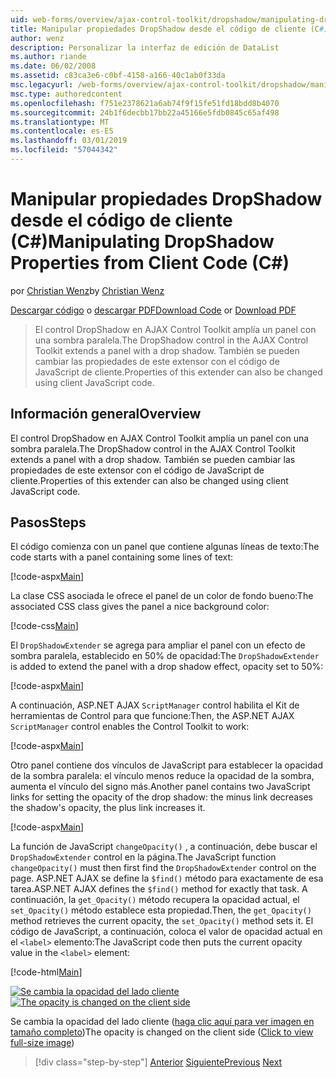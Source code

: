 ```yaml
---
uid: web-forms/overview/ajax-control-toolkit/dropshadow/manipulating-dropshadow-properties-from-client-code-cs
title: Manipular propiedades DropShadow desde el código de cliente (C#) | Microsoft Docs
author: wenz
description: Personalizar la interfaz de edición de DataList
ms.author: riande
ms.date: 06/02/2008
ms.assetid: c83ca3e6-c0bf-4158-a166-40c1ab0f33da
msc.legacyurl: /web-forms/overview/ajax-control-toolkit/dropshadow/manipulating-dropshadow-properties-from-client-code-cs
msc.type: authoredcontent
ms.openlocfilehash: f751e2378621a6ab74f9f15fe51fd18bdd8b4070
ms.sourcegitcommit: 24b1f6decbb17bb22a45166e5fdb0845c65af498
ms.translationtype: MT
ms.contentlocale: es-ES
ms.lasthandoff: 03/01/2019
ms.locfileid: "57044342"
---
```

<a name="manipulating-dropshadow-properties-from-client-code-c"></a><span data-ttu-id="022d4-103">Manipular propiedades DropShadow desde el código de cliente (C#)</span><span class="sxs-lookup"><span data-stu-id="022d4-103">Manipulating DropShadow Properties from Client Code (C#)</span></span>
====================
<span data-ttu-id="022d4-104">por [Christian Wenz](https://github.com/wenz)</span><span class="sxs-lookup"><span data-stu-id="022d4-104">by [Christian Wenz](https://github.com/wenz)</span></span>

<span data-ttu-id="022d4-105">[Descargar código](http://download.microsoft.com/download/5/1/6/51652a81-500b-4f6b-88d3-617103e7941e/DropShadow2.cs.zip) o [descargar PDF](http://download.microsoft.com/download/b/6/a/b6ae89ee-df69-4c87-9bfb-ad1eb2b23373/dropshadow2CS.pdf)</span><span class="sxs-lookup"><span data-stu-id="022d4-105">[Download Code](http://download.microsoft.com/download/5/1/6/51652a81-500b-4f6b-88d3-617103e7941e/DropShadow2.cs.zip) or [Download PDF](http://download.microsoft.com/download/b/6/a/b6ae89ee-df69-4c87-9bfb-ad1eb2b23373/dropshadow2CS.pdf)</span></span>

> <span data-ttu-id="022d4-106">El control DropShadow en AJAX Control Toolkit amplía un panel con una sombra paralela.</span><span class="sxs-lookup"><span data-stu-id="022d4-106">The DropShadow control in the AJAX Control Toolkit extends a panel with a drop shadow.</span></span> <span data-ttu-id="022d4-107">También se pueden cambiar las propiedades de este extensor con el código de JavaScript de cliente.</span><span class="sxs-lookup"><span data-stu-id="022d4-107">Properties of this extender can also be changed using client JavaScript code.</span></span>


## <a name="overview"></a><span data-ttu-id="022d4-108">Información general</span><span class="sxs-lookup"><span data-stu-id="022d4-108">Overview</span></span>

<span data-ttu-id="022d4-109">El control DropShadow en AJAX Control Toolkit amplía un panel con una sombra paralela.</span><span class="sxs-lookup"><span data-stu-id="022d4-109">The DropShadow control in the AJAX Control Toolkit extends a panel with a drop shadow.</span></span> <span data-ttu-id="022d4-110">También se pueden cambiar las propiedades de este extensor con el código de JavaScript de cliente.</span><span class="sxs-lookup"><span data-stu-id="022d4-110">Properties of this extender can also be changed using client JavaScript code.</span></span>

## <a name="steps"></a><span data-ttu-id="022d4-111">Pasos</span><span class="sxs-lookup"><span data-stu-id="022d4-111">Steps</span></span>

<span data-ttu-id="022d4-112">El código comienza con un panel que contiene algunas líneas de texto:</span><span class="sxs-lookup"><span data-stu-id="022d4-112">The code starts with a panel containing some lines of text:</span></span>

[!code-aspx[Main](manipulating-dropshadow-properties-from-client-code-cs/samples/sample1.aspx)]

<span data-ttu-id="022d4-113">La clase CSS asociada le ofrece el panel de un color de fondo bueno:</span><span class="sxs-lookup"><span data-stu-id="022d4-113">The associated CSS class gives the panel a nice background color:</span></span>

[!code-css[Main](manipulating-dropshadow-properties-from-client-code-cs/samples/sample2.css)]

<span data-ttu-id="022d4-114">El `DropShadowExtender` se agrega para ampliar el panel con un efecto de sombra paralela, establecido en 50% de opacidad:</span><span class="sxs-lookup"><span data-stu-id="022d4-114">The `DropShadowExtender` is added to extend the panel with a drop shadow effect, opacity set to 50%:</span></span>

[!code-aspx[Main](manipulating-dropshadow-properties-from-client-code-cs/samples/sample3.aspx)]

<span data-ttu-id="022d4-115">A continuación, ASP.NET AJAX `ScriptManager` control habilita el Kit de herramientas de Control para que funcione:</span><span class="sxs-lookup"><span data-stu-id="022d4-115">Then, the ASP.NET AJAX `ScriptManager` control enables the Control Toolkit to work:</span></span>

[!code-aspx[Main](manipulating-dropshadow-properties-from-client-code-cs/samples/sample4.aspx)]

<span data-ttu-id="022d4-116">Otro panel contiene dos vínculos de JavaScript para establecer la opacidad de la sombra paralela: el vínculo menos reduce la opacidad de la sombra, aumenta el vínculo del signo más.</span><span class="sxs-lookup"><span data-stu-id="022d4-116">Another panel contains two JavaScript links for setting the opacity of the drop shadow: the minus link decreases the shadow's opacity, the plus link increases it.</span></span>

[!code-aspx[Main](manipulating-dropshadow-properties-from-client-code-cs/samples/sample5.aspx)]

<span data-ttu-id="022d4-117">La función de JavaScript `changeOpacity()` , a continuación, debe buscar el `DropShadowExtender` control en la página.</span><span class="sxs-lookup"><span data-stu-id="022d4-117">The JavaScript function `changeOpacity()` must then first find the `DropShadowExtender` control on the page.</span></span> <span data-ttu-id="022d4-118">ASP.NET AJAX se define la `$find()` método para exactamente de esa tarea.</span><span class="sxs-lookup"><span data-stu-id="022d4-118">ASP.NET AJAX defines the `$find()` method for exactly that task.</span></span> <span data-ttu-id="022d4-119">A continuación, la `get_Opacity()` método recupera la opacidad actual, el `set_Opacity()` método establece esta propiedad.</span><span class="sxs-lookup"><span data-stu-id="022d4-119">Then, the `get_Opacity()` method retrieves the current opacity, the `set_Opacity()` method sets it.</span></span> <span data-ttu-id="022d4-120">El código de JavaScript, a continuación, coloca el valor de opacidad actual en el `<label>` elemento:</span><span class="sxs-lookup"><span data-stu-id="022d4-120">The JavaScript code then puts the current opacity value in the `<label>` element:</span></span>

[!code-html[Main](manipulating-dropshadow-properties-from-client-code-cs/samples/sample6.html)]


<span data-ttu-id="022d4-121">[![Se cambia la opacidad del lado cliente](manipulating-dropshadow-properties-from-client-code-cs/_static/image2.png)](manipulating-dropshadow-properties-from-client-code-cs/_static/image1.png)</span><span class="sxs-lookup"><span data-stu-id="022d4-121">[![The opacity is changed on the client side](manipulating-dropshadow-properties-from-client-code-cs/_static/image2.png)](manipulating-dropshadow-properties-from-client-code-cs/_static/image1.png)</span></span>

<span data-ttu-id="022d4-122">Se cambia la opacidad del lado cliente ([haga clic aquí para ver imagen en tamaño completo](manipulating-dropshadow-properties-from-client-code-cs/_static/image3.png))</span><span class="sxs-lookup"><span data-stu-id="022d4-122">The opacity is changed on the client side ([Click to view full-size image](manipulating-dropshadow-properties-from-client-code-cs/_static/image3.png))</span></span>

> [!div class="step-by-step"]
> <span data-ttu-id="022d4-123">[Anterior](adjusting-the-z-index-of-a-dropshadow-cs.md)
> [Siguiente](adjusting-the-z-index-of-a-dropshadow-vb.md)</span><span class="sxs-lookup"><span data-stu-id="022d4-123">[Previous](adjusting-the-z-index-of-a-dropshadow-cs.md)
[Next](adjusting-the-z-index-of-a-dropshadow-vb.md)</span></span>
